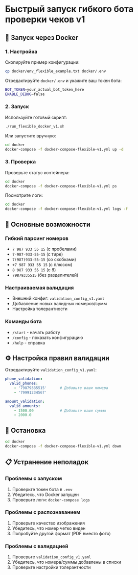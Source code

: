 # Быстрый запуск гибкого бота проверки чеков v1

## 🚀 Запуск через Docker

### 1. Настройка

Скопируйте пример конфигурации:
```bash
cp docker/env_flexible_example.txt docker/.env
```

Отредактируйте `docker/.env` и укажите ваш токен бота:
```bash
BOT_TOKEN=your_actual_bot_token_here
ENABLE_DEBUG=false
```

### 2. Запуск

Используйте готовый скрипт:
```bash
./run_flexible_docker_v1.sh
```

Или запустите вручную:
```bash
cd docker
docker-compose -f docker-compose-flexible-v1.yml up -d
```

### 3. Проверка

Проверьте статус контейнера:
```bash
cd docker
docker-compose -f docker-compose-flexible-v1.yml ps
```

Посмотрите логи:
```bash
cd docker
docker-compose -f docker-compose-flexible-v1.yml logs -f
```

## 🎯 Основные возможности

### Гибкий парсинг номеров
- `7 987 933 55 15` (с пробелами)
- `7-987-933-55-15` (с тире)
- `7(987)933-55-15` (со скобками)
- `+7 987 933 55 15` (с плюсом)
- `8 987 933 55 15` (с 8)
- `79879335515` (без разделителей)

### Настраиваемая валидация
- Внешний конфиг: `validation_config_v1.yaml`
- Добавление новых валидных номеров/сумм
- Настройка толерантности

### Команды бота
- `/start` - начать работу
- `/config` - показать конфигурацию
- `/help` - справка

## ⚙️ Настройка правил валидации

Отредактируйте `validation_config_v1.yaml`:

```yaml
phone_validation:
  valid_phones:
    - '79879335515'      # Добавьте ваши номера
    - '79991234567'

amount_validation:
  valid_amounts:
    - 1500.00            # Добавьте ваши суммы
    - 2000.0
```

## 🛑 Остановка

```bash
cd docker
docker-compose -f docker-compose-flexible-v1.yml down
```

## 📋 Устранение неполадок

### Проблемы с запуском
1. Проверьте токен бота в `.env`
2. Убедитесь, что Docker запущен
3. Проверьте логи: `docker-compose logs`

### Проблемы с распознаванием
1. Проверьте качество изображения
2. Убедитесь, что номер четко виден
3. Попробуйте другой формат (PDF вместо фото)

### Проблемы с валидацией
1. Проверьте `validation_config_v1.yaml`
2. Убедитесь, что номера/суммы добавлены в списки
3. Проверьте настройки толерантности
